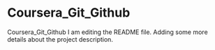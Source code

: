 
# Coursera_Git_Github
Coursera_Git_Github
I am editing the README file. Adding some more details about the project description.
